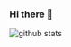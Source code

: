 ### Hi there 👋

![github stats](https://github-readme-stats.vercel.app/api?username=kc596&hide=contribs&show_icons=true&theme=radical)

<!-- ![github languages](https://github-readme-stats.anuraghazra1.vercel.app/api/top-langs/?username=kc596&theme=radical&card_width=450&layout=compact&langs_count=10&hide=css,html,scss) -->

<!--
**kc596/kc596** is a ✨ _special_ ✨ repository because its `README.md` (this file) appears on your GitHub profile.

Here are some ideas to get you started:

- 🔭 I’m currently working on ...
- 🌱 I’m currently learning ...
- 👯 I’m looking to collaborate on ...
- 🤔 I’m looking for help with ...
- 💬 Ask me about ...
- 📫 How to reach me: ...
- 😄 Pronouns: ...
- ⚡ Fun fact: ...
-->
